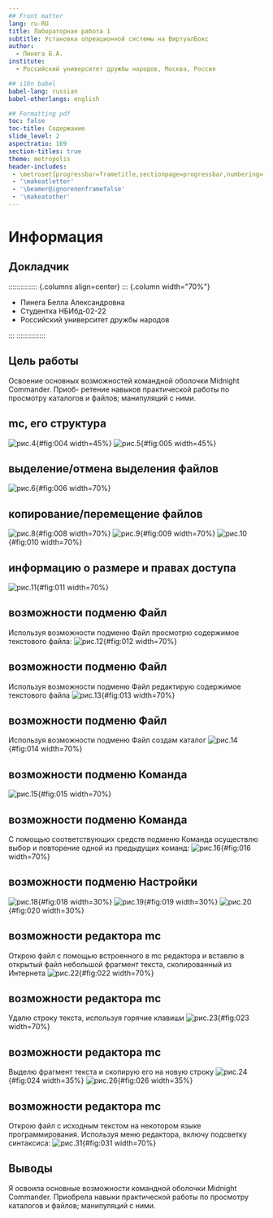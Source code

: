 ```yaml
---
## Front matter
lang: ru-RU
title: Лабораторная работа 1 
subtitle: Установка опреационной системы на ВиртуалБокс
author:
  - Пинега Б.А.
institute:
  - Российский университет дружбы народов, Москва, Россия

## i18n babel
babel-lang: russian
babel-otherlangs: english

## Formatting pdf
toc: false
toc-title: Содержание
slide_level: 2
aspectratio: 169
section-titles: true
theme: metropolis
header-includes:
 - \metroset{progressbar=frametitle,sectionpage=progressbar,numbering=fraction}
 - '\makeatletter'
 - '\beamer@ignorenonframefalse'
 - '\makeatother'
---
```


# Информация

## Докладчик

:::::::::::::: {.columns align=center}
::: {.column width="70%"}

  * Пинега Белла Александровна
  * Студентка НБИбд-02-22
  * Российский университет дружбы народов

:::
::::::::::::::

## Цель работы
Освоение основных возможностей командной оболочки Midnight Commander. Приоб-
ретение навыков практической работы по просмотру каталогов и файлов; манипуляций
с ними.

## mc, его структура
![рис.4](image/4.png){#fig:004 width=45%}
![рис.5](image/5.png){#fig:005 width=45%}

## выделение/отмена выделения файлов
![рис.6](image/6.png){#fig:006 width=70%}

## копирование/перемещение файлов
![рис.8](image/8.png){#fig:008 width=70%}
![рис.9](image/9.png){#fig:009 width=70%}
![рис.10](image/10.png){#fig:010 width=70%}

## информацию о размере и правах доступа 
![рис.11](image/11.png){#fig:011 width=70%}

## возможности подменю Файл 
Используя возможности подменю Файл просмотрю содержимое текстового файла:
![рис.12](image/12.png){#fig:012 width=70%}

## возможности подменю Файл 
Используя возможности подменю Файл редактирую содержимое текстового файла
![рис.13](image/13.png){#fig:013 width=70%}

## возможности подменю Файл 
Используя возможности подменю Файл создам каталог
![рис.14](image/14.png){#fig:014 width=70%}

## возможности подменю Команда 
![рис.15](image/15.png){#fig:015 width=70%} 

## возможности подменю Команда 
С помощью соответствующих средств подменю Команда осуществлю выбор и повторение одной из предыдущих команд:
![рис.16](image/16.png){#fig:016 width=70%}

## возможности подменю Настройки
![рис.18](image/18.png){#fig:018 width=30%}
![рис.19](image/19.png){#fig:019 width=30%}
![рис.20](image/20.png){#fig:020 width=30%}

## возможности редактора mc
Открою  файл с помощью встроенного в mc редактора и вставлю в открытый файл небольшой фрагмент текста, скопированный из Интернета
![рис.22](image/22.png){#fig:022 width=70%}

## возможности редактора mc
 Удалю строку текста, используя горячие клавиши
![рис.23](image/23.png){#fig:023 width=70%}

## возможности редактора mc
 Выделю фрагмент текста и скопирую его на новую строку
![рис.24](image/24.png){#fig:024 width=35%} 
![рис.26](image/26.png){#fig:026 width=35%}

## возможности редактора mc
Открою файл с исходным текстом на некотором языке программирования. Используя меню редактора, включу подсветку синтаксиса:
![рис.31](image/31.png){#fig:031 width=70%}

## Выводы

Я освоила основные возможности командной оболочки Midnight Commander. Приобрела навыки практической работы по просмотру каталогов и файлов; манипуляций с ними.
